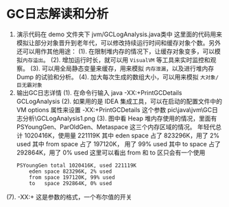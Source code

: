# GC日志解读和分析
1. 演示代码在 demo 文件夹下 jvm/GCLogAnalysis.java类中
这里面的代码用来模拟让部分对象晋升到老年代，可以修改持续运行时间和缓存对象个数。另外还可以用作其他用途：
(1). 在限制堆内存的情况下，让缓存对象变多，可以模拟```内存溢出```。
(2). 增加运行时长，就可以用 ```VisualVM``` 等工具来实时监控和观察。
(3). 可以用全局静态变量来缓存，用来模拟 ```内存泄漏```，以及进行堆内存 Dump 的试验和分析。
(4). 加大每次生成的数组大小，可以用来模拟 ```大对象/巨无霸对象```
2. 输出GC日志详情
(1). 在命令行输入 java -XX:+PrintGCDetails GCLogAnalysis
(2). 如果用的是 IDEA 集成工具，可以在启动的配置文件中的 VM options 属性来设置 -XX:+PrintGCDetails 这个参数
pic\java\jvm\GC日志分析\GCLogAnalysis1.png
(3). 图中看 Heap 堆内存使用的情况，里面有 PSYoungGen、ParOldGen、Metaspace 这三个内存区域的情况。
    年轻代总计 1020416K，使用量 221119K
    其中 eden space 占了 823296K，用了 2% used
    其中 from space 占了 197120K， 用了 99% used
    其中 to   space 占了 292864K，用了 0% used
    这里可以看出 from 和 to 区只会有一个使用
    ```
    PSYoungGen total 1020416K, used 221119K
        eden space 823296K, 2% used
        from space 197120K, 99% used
        to   space 292864K, 0% used
    ```
(7). -XX:+ 这是参数的格式，一个布尔值的开关
 